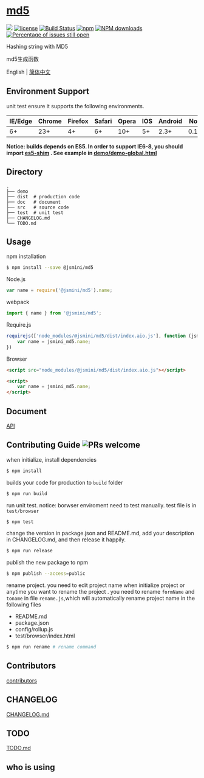 # [md5](https://github.com/jsmini/md5) 

[![](https://img.shields.io/badge/Powered%20by-jslib%20base-brightgreen.svg)](https://github.com/yanhaijing/jslib-base)
[![license](https://img.shields.io/badge/license-MIT-blue.svg)](https://github.com/jsmini/md5/blob/master/LICENSE)
[![Build Status](https://travis-ci.org/jsmini/md5.svg?branch=master)](https://travis-ci.org/jsmini/md5)
[![npm](https://img.shields.io/badge/npm-0.2.0-orange.svg)](https://www.npmjs.com/package/@jsmini/md5)
[![NPM downloads](http://img.shields.io/npm/dm/@jsmini/md5.svg?style=flat-square)](http://www.npmtrends.com/@jsmini/md5)
[![Percentage of issues still open](http://isitmaintained.com/badge/open/jsmini/md5.svg)](http://isitmaintained.com/project/jsmini/base "Percentage of issues still open")

Hashing string with MD5

md5生成函数

English | [简体中文](./README-zh_CN.md)

## Environment Support

unit test ensure it supports the following environments.

| IE/Edge | Chrome | Firefox | Safari | Opera | IOS  | Android | Node  |
| ------- | ------ | ------- | ------ | ----- | ---- | ------- | ----- |
| 6+      | 23+    | 4+      | 6+     | 10+   | 5+   | 2.3+    | 0.10+ |

**Notice:  builds depends on ES5. In order to support IE6-8,  you should import  [es5-shim](http://github.com/es-shims/es5-shim/) . See example in [demo/demo-global.html](./demo/demo-global.html)**

## Directory

```
.
├── demo
├── dist  # production code
├── doc   # document
├── src   # source code
├── test  # unit test
├── CHANGELOG.md
└── TODO.md
```

## Usage
npm installation

```bash
$ npm install --save @jsmini/md5
```

Node.js

```js
var name = require('@jsmini/md5').name;
```

webpack

```js
import { name } from '@jsmini/md5';
```

Require.js

```js
requirejs(['node_modules/@jsmini/md5/dist/index.aio.js'], function (jsmini_md5) {
    var name = jsmini_md5.name;
})
```

Browser

```html
<script src="node_modules/@jsmini/md5/dist/index.aio.js"></script>

<script>
    var name = jsmini_md5.name;
</script>
```

## Document

[API](https://github.com/jsmini/md5/blob/master/doc/api.md)

## Contributing Guide  ![PRs welcome](<https://img.shields.io/badge/PRs-welcome-brightgreen.svg>)
when initialize, install dependencies 

```bash
$ npm install
```

builds your code for production to `build` folder

```bash
$ npm run build
```

run unit test.  notice: borwser enviroment need to test manually.  test file is in `test/browser`

```bash
$ npm test
```

change  the  version in package.json and README.md, add your description in CHANGELOG.md, and then release it happily.

```bash
$ npm run release
```

publish the new package to npm

```bash
$ npm publish --access=public
```

rename  project. you need to edit project name when initialize project or anytime you want to rename the project . you need to rename `formName` and `toname` in file `rename.js`,which will automatically rename project name in the following files

- README.md
- package.json
- config/rollup.js
- test/browser/index.html

```bash
$ npm run rename # rename command
```

## Contributors
[contributors](https://github.com/jsmini/md5/graphs/contributors)

## CHANGELOG
[CHANGELOG.md](https://github.com/jsmini/md5/blob/master/CHANGELOG.md)

## TODO
[TODO.md](https://github.com/jsmini/md5/blob/master/TODO.md)

## who is using
